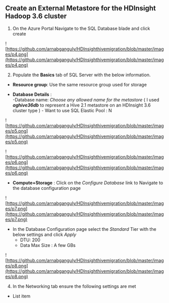 
## Create an External Metastore for the HDInsight Hadoop 3.6 cluster

1. On the Azure Portal Navigate to the SQL Database blade and click create 

![https://github.com/arnabganguly/HDInsighthivemigration/blob/master/images/p4.png](https://github.com/arnabganguly/HDInsighthivemigration/blob/master/images/p4.png)

 2.  Populate the  **Basics**  tab of SQL Server  with the below information.

 -   **Resource group**:  Use the same resource group used for storage

 -   **Database Details** :  
           -Database name: *Choose any allowed name for the metastore* ( I used ***aghive36db*** to represent a Hive 2.1 metastore on an HDInsight 3.6 cluster type )
         - Want to use SQL Elastic Pool : N

![https://github.com/arnabganguly/HDInsighthivemigration/blob/master/images/p5.png](https://github.com/arnabganguly/HDInsighthivemigration/blob/master/images/p5.png)

![https://github.com/arnabganguly/HDInsighthivemigration/blob/master/images/p6.png](https://github.com/arnabganguly/HDInsighthivemigration/blob/master/images/p6.png)

 - **Compute+Storage** : Click on the *Configure Database* link  to Navigate to the database configuration page 

![https://github.com/arnabganguly/HDInsighthivemigration/blob/master/images/p7.png](https://github.com/arnabganguly/HDInsighthivemigration/blob/master/images/p7.png)

 - In the Database Configuration page select the *Standard* Tier with the below settings and click *Apply* 
    - DTU: 200
    - Data Max Size : A few GBs
 
![https://github.com/arnabganguly/HDInsighthivemigration/blob/master/images/p8.png](https://github.com/arnabganguly/HDInsighthivemigration/blob/master/images/p8.png)

4. In the Networking tab ensure the following settings are met

 - List item

<!--stackedit_data:
eyJoaXN0b3J5IjpbLTE2Mjc2NDMzNjIsMTA0NTEzOTczNV19
-->